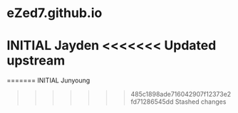 # eZed7.github.io
INITIAL Jayden
<<<<<<< Updated upstream
=======
=======
INITIAL Junyoung
>>>>>>> 485c1898ade716042907f12373e2fd71286545dd
>>>>>>> Stashed changes
